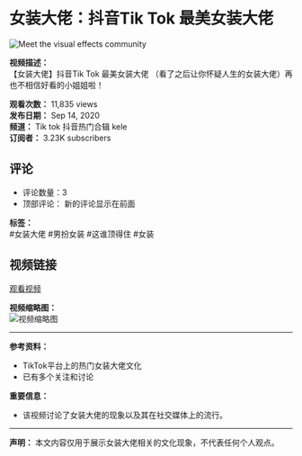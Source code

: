 # 女装大佬：抖音Tik Tok 最美女装大佬

![Meet the visual effects community](https://www.gstatic.com/youtube/img/promos/growth/633c2689c04035a0f08d868d937cde23a8ce91a8c5aa9c2f66e29489c2c98474_122x56.webp)

**视频描述：**  
【女装大佬】抖音Tik Tok 最美女装大佬 （看了之后让你怀疑人生的女装大佬）再也不相信好看的小姐姐啦！

**观看次数：** 11,835 views  
**发布日期：** Sep 14, 2020  
**频道：** Tik tok 抖音热门合辑 kele  
**订阅者：** 3.23K subscribers  

## 评论
- 评论数量：3
- 顶部评论： 新的评论显示在前面

**标签：**  
#女装大佬 #男扮女装 #这谁顶得住 #女装 

## 视频链接
[观看视频](https://www.youtube.com/watch?v=Yy75fxX_Bs4)

**视频缩略图：**  
![视频缩略图](https://i.ytimg.com/vi/Yy75fxX_Bs4/hqdefault.jpg?sqp=-oaymwEmCKgBEF5IWvKriqkDGQgBFQAAiEIYAdgBAeIBCggYEAIYBjgBQAE=&rs=AOn4CLCIwShWm1N9UrhIMNFWXhP9gm7w_A)  

---

**参考资料：**
- TikTok平台上的热门女装大佬文化
- 已有多个关注和讨论

**重要信息：**
- 该视频讨论了女装大佬的现象以及其在社交媒体上的流行。

---

**声明：** 本文内容仅用于展示女装大佬相关的文化现象，不代表任何个人观点。